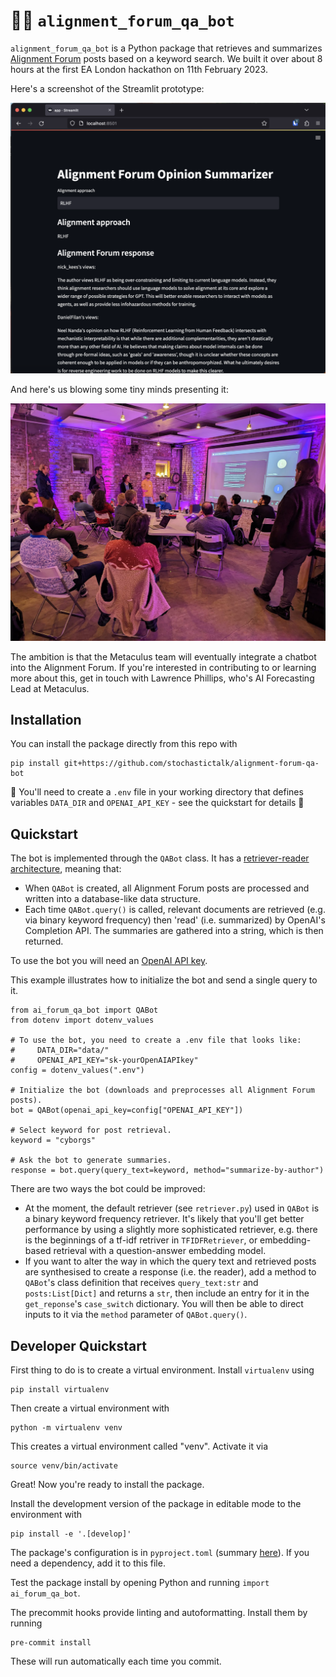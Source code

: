 # 📏💬 `alignment_forum_qa_bot`

`alignment_forum_qa_bot` is a Python package that retrieves and summarizes [Alignment Forum](https://www.alignmentforum.org/) posts based on a keyword search. We built it over about 8 hours at the first EA London hackathon on 11th February 2023.

Here's a screenshot of the Streamlit prototype:

![](assets/screenshot.png)

And here's us blowing some tiny minds presenting it:

![](assets/presentation.jpeg)

The ambition is that the Metaculus team will eventually integrate a chatbot into the Alignment Forum. If you're interested in contributing to or learning more about this, get in touch with Lawrence Phillips, who's AI Forecasting Lead at Metaculus.

## Installation

You can install the package directly from this repo with
```
pip install git+https://github.com/stochastictalk/alignment-forum-qa-bot
```
🚨 You'll need to create a `.env` file in your working directory that defines variables `DATA_DIR` and `OPENAI_API_KEY` - see the quickstart for details 🚨

## Quickstart

The bot is implemented through the `QABot` class. It has a [retriever-reader architecture](https://www.pinecone.io/learn/retriever-models/), meaning that:
- When `QABot` is created, all Alignment Forum posts are processed and written into a database-like data structure.
- Each time `QABot.query()` is called, relevant documents are retrieved (e.g. via binary keyword frequency) then 'read' (i.e. summarized) by OpenAI's Completion API. The summaries are gathered into a string, which is then returned.

To use the bot you will need an [OpenAI API key](https://openai.com/api/).

This example illustrates how to initialize the bot and send a single query to it.

```
from ai_forum_qa_bot import QABot
from dotenv import dotenv_values

# To use the bot, you need to create a .env file that looks like:
#     DATA_DIR="data/"
#     OPENAI_API_KEY="sk-yourOpenAIAPIkey"
config = dotenv_values(".env")

# Initialize the bot (downloads and preprocesses all Alignment Forum posts).
bot = QABot(openai_api_key=config["OPENAI_API_KEY"])

# Select keyword for post retrieval.
keyword = "cyborgs"

# Ask the bot to generate summaries.
response = bot.query(query_text=keyword, method="summarize-by-author")
```

There are two ways the bot could be improved:
* At the moment, the default retriever (see `retriever.py`) used in `QABot` is a binary keyword frequency retriever. It's likely that you'll get better performance by using a slightly more sophisticated retriever, e.g. there is the beginnings of a tf-idf retriver in `TFIDFRetriever`, or embedding-based retrieval with a question-answer embedding model.
* If you want to alter the way in which the query text and retrieved posts are synthesised to create a response (i.e. the reader), add a method to `QABot`'s class definition that receives `query_text:str` and `posts:List[Dict]` and returns a `str`, then include an entry for it in the `get_reponse`'s `case_switch` dictionary. You will then be able to direct inputs to it via the `method` parameter of `QABot.query()`.

## Developer Quickstart

First thing to do is to create a virtual environment. Install `virtualenv` using
```
pip install virtualenv
```
Then create a virtual environment with
```
python -m virtualenv venv
```
This creates a virtual environment called "venv". Activate it via
```
source venv/bin/activate
```
Great! Now you're ready to install the package.

Install the development version of the package in editable mode to the environment with
```
pip install -e '.[develop]'
```
The package's configuration is in `pyproject.toml` (summary [here](https://setuptools.pypa.io/en/latest/userguide/pyproject_config.html)). If you need a dependency, add it to this file.

Test the package install by opening Python and running `import ai_forum_qa_bot`.

The precommit hooks provide linting and autoformatting. Install them by running
```
pre-commit install
```
These will run automatically each time you commit.
